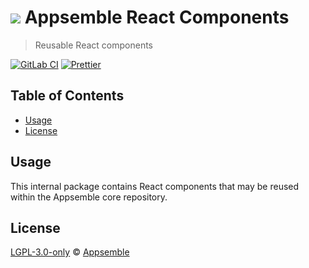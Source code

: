 # ![](https://gitlab.com/appsemble/appsemble/-/raw/0.29.9/config/assets/logo.svg) Appsemble React Components

> Reusable React components

[![GitLab CI](https://gitlab.com/appsemble/appsemble/badges/0.29.9/pipeline.svg)](https://gitlab.com/appsemble/appsemble/-/releases/0.29.9)
[![Prettier](https://img.shields.io/badge/code_style-prettier-ff69b4.svg)](https://prettier.io)

## Table of Contents

- [Usage](#usage)
- [License](#license)

## Usage

This internal package contains React components that may be reused within the Appsemble core
repository.

## License

[LGPL-3.0-only](https://gitlab.com/appsemble/appsemble/-/blob/0.29.9/LICENSE.md) ©
[Appsemble](https://appsemble.com)
